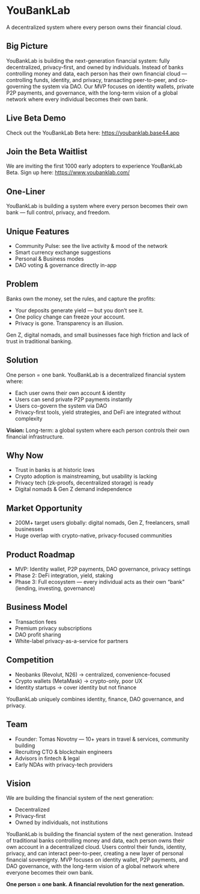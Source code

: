 # YouBankLab
A decentralized system where every person owns their financial cloud.

## Big Picture
YouBankLab is building the next-generation financial system: fully decentralized, privacy-first, and owned by individuals. Instead of banks controlling money and data, each person has their own financial cloud — controlling funds, identity, and privacy, transacting peer-to-peer, and co-governing the system via DAO. Our MVP focuses on identity wallets, private P2P payments, and governance, with the long-term vision of a global network where every individual becomes their own bank.

## Live Beta Demo
Check out the YouBankLab Beta here: https://youbanklab.base44.app



## Join the Beta Waitlist
We are inviting the first 1000 early adopters to experience YouBankLab Beta.
Sign up here: https://www.youbanklab.com/

## One-Liner
YouBankLab is building a system where every person becomes their own bank — full control, privacy, and freedom.


## Unique Features
- Community Pulse: see the live activity & mood of the network
- Smart currency exchange suggestions
- Personal & Business modes
- DAO voting & governance directly in-app

## Problem
Banks own the money, set the rules, and capture the profits:  
- Your deposits generate yield — but you don’t see it.  
- One policy change can freeze your account.  
- Privacy is gone. Transparency is an illusion.  

Gen Z, digital nomads, and small businesses face high friction and lack of trust in traditional banking.

## Solution
One person = one bank. YouBankLab is a decentralized financial system where:  
- Each user owns their own account & identity  
- Users can send private P2P payments instantly  
- Users co-govern the system via DAO  
- Privacy-first tools, yield strategies, and DeFi are integrated without complexity  

**Vision:** Long-term: a global system where each person controls their own financial infrastructure.

## Why Now
- Trust in banks is at historic lows  
- Crypto adoption is mainstreaming, but usability is lacking  
- Privacy tech (zk-proofs, decentralized storage) is ready  
- Digital nomads & Gen Z demand independence  

## Market Opportunity
- 200M+ target users globally: digital nomads, Gen Z, freelancers, small businesses  
- Huge overlap with crypto-native, privacy-focused communities  

## Product Roadmap
- MVP: Identity wallet, P2P payments, DAO governance, privacy settings  
- Phase 2: DeFi integration, yield, staking  
- Phase 3: Full ecosystem — every individual acts as their own “bank” (lending, investing, governance)  

## Business Model
- Transaction fees  
- Premium privacy subscriptions  
- DAO profit sharing  
- White-label privacy-as-a-service for partners  

## Competition
- Neobanks (Revolut, N26) → centralized, convenience-focused  
- Crypto wallets (MetaMask) → crypto-only, poor UX  
- Identity startups → cover identity but not finance  

YouBankLab uniquely combines identity, finance, DAO governance, and privacy.

## Team
- Founder: Tomas Novotny — 10+ years in travel & services, community building  
- Recruiting CTO & blockchain engineers  
- Advisors in fintech & legal  
- Early NDAs with privacy-tech providers

## Vision
We are building the financial system of the next generation:  
- Decentralized  
- Privacy-first  
- Owned by individuals, not institutions  

YouBankLab is building the financial system of the next generation. Instead of traditional banks controlling money and data, each person owns their own account in a decentralized cloud. Users control their funds, identity, privacy, and can interact peer-to-peer, creating a new layer of personal financial sovereignty. MVP focuses on identity wallet, P2P payments, and DAO governance, with the long-term vision of a global network where everyone becomes their own bank.

**One person = one bank. A financial revolution for the next generation.**
